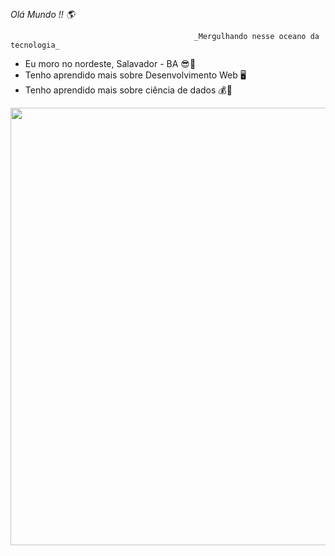 
## 

_Olá Mundo !! 🌎_

                                             _Mergulhando nesse oceano da tecnologia_
                                             

-   Eu moro no nordeste, Salavador - BA 😎🌅
-   Tenho aprendido mais sobre Desenvolvimento Web 🖥️                                  
-   Tenho aprendido mais sobre ciência de dados 💰🧁

<div align="center">
<img src="![computer-illustration](https://user-images.githubusercontent.com/82422887/118577031-0dba7900-b760-11eb-8156-fa81d57abb80.png)

" width="700px" />
</div>
